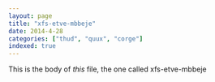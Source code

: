 ```yaml
---
layout: page
title: "xfs-etve-mbbeje"
date: 2014-4-28
categories: ["thud", "quux", "corge"]
indexed: true
---
```

This is the body of _this_ file, the one called xfs-etve-mbbeje
